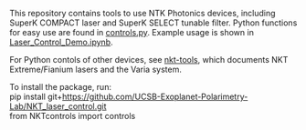This repository contains tools to use NTK Photonics devices, including SuperK COMPACT laser and SuperK SELECT tunable filter. Python functions for easy use are found in [controls.py](controls.py). Example usage is shown in [Laser_Control_Demo.ipynb](Laser_Control_Demo.ipynb). 

For Python contols of other devices, see [nkt-tools](https://pypi.org/project/nkt-tools/), which documents NKT Extreme/Fianium lasers and the Varia system.

To install the package, run: <br>
pip install git+https://github.com/UCSB-Exoplanet-Polarimetry-Lab/NKT_laser_control.git <br>
from NKTcontrols import controls